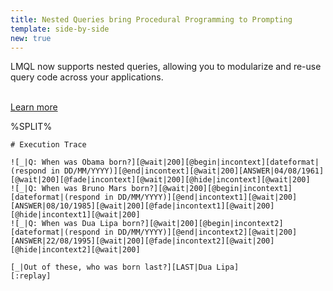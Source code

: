 ```yaml
---
title: Nested Queries bring Procedural Programming to Prompting
template: side-by-side
new: true
---
```


LMQL now supports nested queries, allowing you to modularize and re-use query code across your applications.

<br/>

<a class="btn" href="../guide/language/nestedqueries.html">
Learn more
</a>

%SPLIT%
```promptdown
# Execution Trace

![_|Q: When was Obama born?][@wait|200][@begin|incontext][dateformat|(respond in DD/MM/YYYY)][@end|incontext][@wait|200][ANSWER|04/08/1961][@wait|200][@fade|incontext][@wait|200][@hide|incontext][@wait|200]
![_|Q: When was Bruno Mars born?][@wait|200][@begin|incontext1][dateformat|(respond in DD/MM/YYYY)][@end|incontext1][@wait|200][ANSWER|08/10/1985][@wait|200][@fade|incontext1][@wait|200][@hide|incontext1][@wait|200]
![_|Q: When was Dua Lipa born?][@wait|200][@begin|incontext2][dateformat|(respond in DD/MM/YYYY)][@end|incontext2][@wait|200][ANSWER|22/08/1995][@wait|200][@fade|incontext2][@wait|200][@hide|incontext2][@wait|200]

[_|Out of these, who was born last?][LAST|Dua Lipa]
[:replay]
```